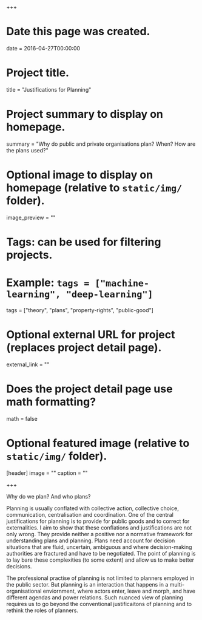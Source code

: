 +++
# Date this page was created.
date = 2016-04-27T00:00:00

# Project title.
title = "Justifications for Planning"

# Project summary to display on homepage.
summary = "Why do public and private organisations plan? When? How are the plans used?"

# Optional image to display on homepage (relative to `static/img/` folder).
image_preview = ""

# Tags: can be used for filtering projects.
# Example: `tags = ["machine-learning", "deep-learning"]`
tags = ["theory", "plans", "property-rights", "public-good"]

# Optional external URL for project (replaces project detail page).
external_link = ""

# Does the project detail page use math formatting?
math = false

# Optional featured image (relative to `static/img/` folder).
[header]
image = ""
caption = ""

+++

Why do we plan? And who plans?

Planning is usually conflated with collective action, collective choice, communication, centralisation
and coordination. One of the central justifications for planning is to provide for public goods and to correct for externalities. I aim to show that these conflations and justifications are not only wrong. They provide neither a positive  nor a normative framework for understanding plans and planning. Plans need account for decision situations  that are fluid, uncertain, ambiguous and where decision-making authorities are fractured and have to be negotiated. The point of planning is to lay bare these complexities (to some extent) and allow us to make better decisions.

The professional practise of planning is not limited to planners employed in the public sector. But planning is an interaction that happens in a multi-organisational enviornment, where actors enter, leave and morph, and have different agendas and power relations. Such nuanced view of planning requires us to go beyond the conventional justificaitons of planning and to rethink the roles of planners. 
